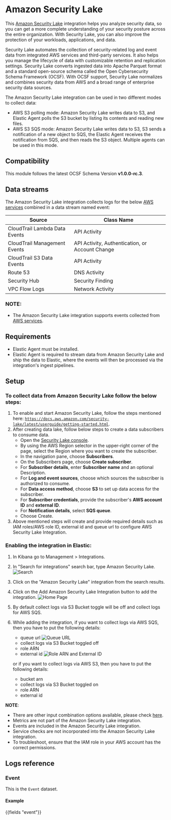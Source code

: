 # Amazon Security Lake

This [Amazon Security Lake](https://aws.amazon.com/security-lake/) integration helps you analyze security data, so you can get a more complete understanding of your security posture across the entire organization. With Security Lake, you can also improve the protection of your workloads, applications, and data.

Security Lake automates the collection of security-related log and event data from integrated AWS services and third-party services. It also helps you manage the lifecycle of data with customizable retention and replication settings. Security Lake converts ingested data into Apache Parquet format and a standard open-source schema called the Open Cybersecurity Schema Framework (OCSF). With OCSF support, Security Lake normalizes and combines security data from AWS and a broad range of enterprise security data sources.

The Amazon Security Lake integration can be used in two different modes to collect data:
- AWS S3 polling mode: Amazon Security Lake writes data to S3, and Elastic Agent polls the S3 bucket by listing its contents and reading new files.
- AWS S3 SQS mode: Amazon Security Lake writes data to S3, S3 sends a notification of a new object to SQS, the Elastic Agent receives the notification from SQS, and then reads the S3 object. Multiple agents can be used in this mode.

## Compatibility

This module follows the latest OCSF Schema Version **v1.0.0-rc.3**.

## Data streams

The Amazon Security Lake integration collects logs for the below [AWS services](https://docs.aws.amazon.com/security-lake/latest/userguide/open-cybersecurity-schema-framework.html) combined in a data stream named event:

| Source                              | Class Name                                          |
|-------------------------------------|-----------------------------------------------------|
| CloudTrail Lambda Data Events       | API Activity                                        |
| CloudTrail Management Events        | API Activity, Authentication, or Account Change     |
| CloudTrail S3 Data Events           | API Activity                                        |
| Route 53                            | DNS Activity                                        |
| Security Hub                        | Security Finding                                    |
| VPC Flow Logs                       | Network Activity                                    |

### **NOTE**:
- The Amazon Security Lake integration supports events collected from [AWS services](https://docs.aws.amazon.com/security-lake/latest/userguide/internal-sources.html).

## Requirements

- Elastic Agent must be installed.
- Elastic Agent is required to stream data from Amazon Security Lake and ship the data to Elastic, where the events will then be processed via the integration's ingest pipelines.

## Setup

### To collect data from Amazon Security Lake follow the below steps:

1. To enable and start Amazon Security Lake, follow the steps mentioned here: [`https://docs.aws.amazon.com/security-lake/latest/userguide/getting-started.html`](https://docs.aws.amazon.com/security-lake/latest/userguide/getting-started.html).
2. After creating data lake, follow below steps to create a data subscribers to consume data.
   - Open the [Security Lake console](https://console.aws.amazon.com/securitylake/).
   - By using the AWS Region selector in the upper-right corner of the page, select the Region where you want to create the subscriber.
   - In the navigation pane, choose **Subscribers**.
   - On the Subscribers page, choose **Create subscriber**.
   - For **Subscriber details**, enter **Subscriber name** and an optional Description.
   - For **Log and event sources**, choose which sources the subscriber is authorized to consume.
   - For **Data access method**, choose **S3** to set up data access for the subscriber.
   - For **Subscriber credentials**, provide the subscriber's **AWS account ID** and **external ID**.
   - For **Notification details**, select **SQS queue**.
   - Choose Create.
3. Above mentioned steps will create and provide required details such as IAM roles/AWS role ID, external id and queue url to configure AWS Security Lake Integration.

### Enabling the integration in Elastic:

1. In Kibana go to Management > Integrations.
2. In "Search for integrations" search bar, type Amazon Security Lake.
   ![Search](../img/search.png)
3. Click on the "Amazon Security Lake" integration from the search results.
4. Click on the Add Amazon Security Lake Integration button to add the integration.
   ![Home Page](../img/home_page.png)
5. By default collect logs via S3 Bucket toggle will be off and collect logs for AWS SQS.
6. While adding the integration, if you want to collect logs via AWS SQS, then you have to put the following details:
   - queue url
      ![Queue URL](../img/queue_url.png)
   - collect logs via S3 Bucket toggled off
   - role ARN
   - external id
      ![Role ARN and External ID](../img/role_arn_and_external_id.png)

   or if you want to collect logs via AWS S3, then you have to put the following details:
   - bucket arn
   - collect logs via S3 Bucket toggled on
   - role ARN
   - external id

**NOTE**:

   - There are other input combination options available, please check [here](https://www.elastic.co/guide/en/beats/filebeat/current/filebeat-input-aws-s3.html).
   - Metrics are not part of the Amazon Security Lake integration.
   - Events are included in the Amazon Security Lake integration.
   - Service checks are not incorporated into the Amazon Security Lake integration.
   - To troubleshoot, ensure that the IAM role in your AWS account has the correct permissions.

## Logs reference

### Event

This is the `Event` dataset.

#### Example

{{fields "event"}}
